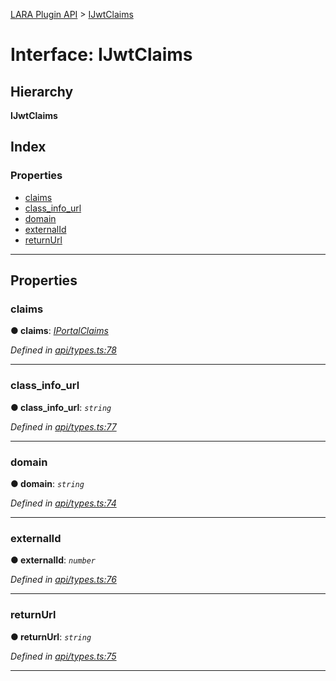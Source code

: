 [LARA Plugin API](../README.md) > [IJwtClaims](../interfaces/ijwtclaims.md)

# Interface: IJwtClaims

## Hierarchy

**IJwtClaims**

## Index

### Properties

* [claims](ijwtclaims.md#claims)
* [class_info_url](ijwtclaims.md#class_info_url)
* [domain](ijwtclaims.md#domain)
* [externalId](ijwtclaims.md#externalid)
* [returnUrl](ijwtclaims.md#returnurl)

---

## Properties

<a id="claims"></a>

###  claims

**● claims**: *[IPortalClaims](iportalclaims.md)*

*Defined in [api/types.ts:78](https://github.com/concord-consortium/lara/blob/4825314e/lara-plugin-api/src/api/types.ts#L78)*

___
<a id="class_info_url"></a>

###  class_info_url

**● class_info_url**: *`string`*

*Defined in [api/types.ts:77](https://github.com/concord-consortium/lara/blob/4825314e/lara-plugin-api/src/api/types.ts#L77)*

___
<a id="domain"></a>

###  domain

**● domain**: *`string`*

*Defined in [api/types.ts:74](https://github.com/concord-consortium/lara/blob/4825314e/lara-plugin-api/src/api/types.ts#L74)*

___
<a id="externalid"></a>

###  externalId

**● externalId**: *`number`*

*Defined in [api/types.ts:76](https://github.com/concord-consortium/lara/blob/4825314e/lara-plugin-api/src/api/types.ts#L76)*

___
<a id="returnurl"></a>

###  returnUrl

**● returnUrl**: *`string`*

*Defined in [api/types.ts:75](https://github.com/concord-consortium/lara/blob/4825314e/lara-plugin-api/src/api/types.ts#L75)*

___

